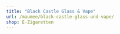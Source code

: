```yaml
---
title: "Black Castle Glass & Vape"
url: /maumee/black-castle-glass-und-vape/
shop: E-Zigaretten
---
```

